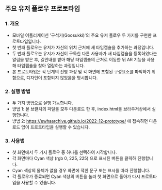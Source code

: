## 주요 유저 플로우 프로토타입
### 1. 개요
- 모바일 어플리케이션 '구석기(Goosukki)'의 주요 유저 플로우 두 가지를 구현한 프로토타입입니다.
- 첫 번째 플로우는 유저가 자신의 위치 근처에 새 타임캡슐을 추가하는 과정입니다.
- 두 번째 플로우는 유저가 자신이 구독한 다른 사용자가 새 타임캡슐을 등록하였다는 알림을 받은 후, 길안내를 받아 해당 타임캡슐의 근처로 이동한 뒤 AR 기능을 사용해 타임캡슐을 찾아 열람하는 과정입니다.
- 본 프로토타입은 각 단계의 진행 과정 및 각 화면에 포함된 구성요소를 파악하기 위함으로, 디자인이 포함되지 않았음을 명시합니다.

### 2. 실행 방법
- 두 가지 방법으로 실행 가능합니다.
- 방법 1: 본 브랜치의 파일을 모두 다운로드 한 후, index.html을 브라우저상에서 실행합니다.
- 방법 2: https://ewhaarchive.github.io/2022-12-prototype/ 에 접속하면 다운로드 없이 프로토타입을 실행할 수 있습니다.

### 3. 사용법
- 첫 화면에서 두 가지 플로우 중 하나를 선택하여 시작합니다.
- 각 화면마다 Cyan 색상 (rgb 0, 225, 225) 으로 표시된 버튼을 클릭하 진행합니다.
- Cyan 색상의 물체가 없을 경우 화면에 적힌 문구 또는 표시를 따라 진행합니다.
- 각 플로우가 종료되면 Cyan 색상의 버튼을 눌러 첫 화면으로 돌아가 다시 프로토타입을 사용할 수 있습니다.

